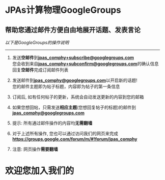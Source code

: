 # JPAs计算物理GoogleGroups
## 帮助您**通过邮件**方便自由地展开话题、发表言论

*以下是GoogleGroups的操作说明*
- - -

1. 发送**空邮件**到**jpas_comphy+subscribe@googlegroups.com**  
   您会收到来自**jpas_comphy+subconfirm@googlegroups.com**的确认信息   
   回复**空邮件**完成订阅邮件列表

2. 发送邮件到**jpas_comphy@googlegroups.com**以开启新的话题!  
您的邮件主题即为帖子标题，内容即为帖子的第一条信息  
3. 订阅后, 如有任何帖子的更新，系统会自动发送更新的内容到您的邮箱    
4. 如果您想回帖，只需发送**相应主题**(您想回复帖子的标题)的邮件到 **jpas_comphy@googlegroups.com**
5. 提示: 所有通过邮件操作的内容均**无需翻墙**
6. 对于上述所有操作, 您也可以通过访问我们的网页来完成   
**https://groups.google.com/forum/m/#!forum/jpas_comphy**
7. 注意: 网页操作**需要翻墙**

# 欢迎您加入我们的